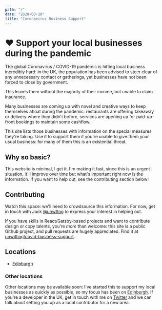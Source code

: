 ```yaml
---
path: "/"
date: "2020-03-18"
title: "Coronavirus Business Support"
---
```


# ❤️ Support your local businesses during the pandemic

The global Coronavirus / COVID-19 pandemic is hitting local business incredibly hard: in the UK, the population has been advised to steer clear of any unnecessary contact or gatherings, yet businesses have not been forced to close by government.

This leaves them without the majority of their income, but unable to claim insurance.

Many businesses are coming up with novel and creative ways to keep themselves afloat during the pandemic: restaurants are offering takeaway or delivery where they didn't before, services are opening up for paid-up-front bookings to maintain some cashflow.

This site lists those businesses with information on the special measures they're taking. Use it to support them if you're unable to give them your usual business: for many of them this is an existential threat.

## Why so basic?

This website is minimal, I get it. I'm making it fast, since this is an urgent situation. It'll improve over time but what's important right now is the information. If you want to help out, see the contributing section below!

## Contributing

Watch this space: we'll need to crowdsource this information. For now, get in touch with Jack [@unwttng](https://twitter.com/unwttng) to express your interest in helping out.

If you have skills in React/Gatsby-based projects and want to contribute design or copy talents, you're _more_ than welcome: this site is a public Github project, and pull requests are hugely appreciated. Find it at [unwitting/covid-business-support](https://github.com/unwitting/covid-business-support).

## Locations

- [Edinburgh](/businesses/locations/edinburgh)

### Other locations

Other locations may be available soon: I've started this to support my local businesses as quickly as possible, so my focus has been on [Edinburgh](/businesses/locations/edinburgh). If you're a developer in the UK, get in touch with me on [Twitter](https://twitter.com/unwttng) and we can talk about setting you up as a local contributor for a new area.
